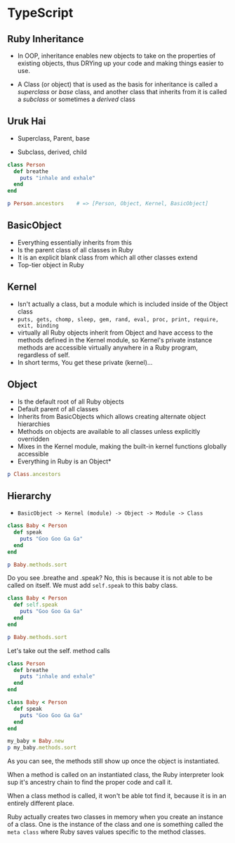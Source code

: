 # TypeScript

## Ruby Inheritance
- In OOP, inheritance enables new objects to take on the properties of existing objects, thus DRYing up your code and making things easier to use.

- A Class (or object) that is used as the basis for inheritance is called a *superclass* or *base* class, and another class that inherits from it is called a *subclass* or sometimes a *derived* class

## Uruk Hai
- Superclass, Parent, base

- Subclass, derived, child

````Ruby
class Person
  def breathe
    puts "inhale and exhale"
  end
end

p Person.ancestors    # => [Person, Object, Kernel, BasicObject]
````

## BasicObject
- Everything essentially inherits from this
- Is the parent class of all classes in Ruby
- It is an explicit blank class from which all other classes extend
- Top-tier object in Ruby

## Kernel
- Isn't actually a class, but a module which is included inside of the Object class
- ````puts, gets, chomp, sleep, gem, rand, eval, proc, print, require, exit, binding````
- virtually all Ruby objects inherit from Object and have access to the methods defined in the Kernel module, so Kernel's private instance methods are accessible virtually anywhere in a Ruby program, regardless of self.
- In short terms, You get these private (kernel)...

## Object
- Is the default root of all Ruby objects
- Default parent of all classes
- Inherits from BasicObjects which allows creating alternate object hierarchies
- Methods on objects are available to all classes unless explicitly overridden
- Mixes in the Kernel module, making the built-in kernel functions globally accessible
- Everything in Ruby is an Object*

````Ruby
p Class.ancestors
````

## Hierarchy
- ````BasicObject -> Kernel (module) -> Object -> Module -> Class````

````Ruby
class Baby < Person
  def speak
    puts "Goo Goo Ga Ga"
  end
end

p Baby.methods.sort
````

Do you see .breathe and .speak? No, this is because it is not able to be called on itself. We must add ````self.speak```` to this baby class.

````Ruby
class Baby < Person
  def self.speak
    puts "Goo Goo Ga Ga"
  end
end

p Baby.methods.sort
````

Let's take out the self. method calls

````Ruby
class Person
  def breathe
    puts "inhale and exhale"
  end
end

class Baby < Person
  def speak
    puts "Goo Goo Ga Ga"
  end
end

my_baby = Baby.new
p my_baby.methods.sort
````

As you can see, the methods still show up once the object is instantiated.

When a method is called on an instantiated class, the Ruby interpreter look sup it's ancestry chain to find the proper code and call it.

When a class method is called, it won't be able tot find it, because it is in an entirely different place.

Ruby actually creates two classes in memory when you create an instance of a class. One is the instance of the class and one is something called the ````meta class```` where Ruby saves values specific to the method classes.
